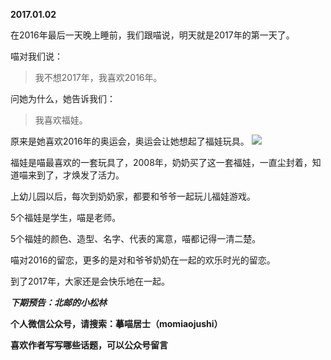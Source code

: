 
**2017.01.02**

在2016年最后一天晚上睡前，我们跟喵说，明天就是2017年的第一天了。

喵对我们说：
>我不想2017年，我喜欢2016年。


问她为什么，她告诉我们：
>我喜欢福娃。


原来是她喜欢2016年的奥运会，奥运会让她想起了福娃玩具。
![](http://upload-images.jianshu.io/upload_images/51001-222920fe4f0d3714.jpg)


福娃是喵最喜欢的一套玩具了，2008年，奶奶买了这一套福娃，一直尘封着，知道喵来到了，才焕发了活力。

上幼儿园以后，每次到奶奶家，都要和爷爷一起玩儿福娃游戏。

5个福娃是学生，喵是老师。

5个福娃的颜色、造型、名字、代表的寓意，喵都记得一清二楚。

喵对2016的留恋，更多的是对和爷爷奶奶在一起的欢乐时光的留恋。

到了2017年，大家还是会快乐地在一起。


***下期预告：北邮的小松林***


**个人微信公众号，请搜索：摹喵居士（momiaojushi）**

**喜欢作者写写哪些话题，可以公众号留言**
